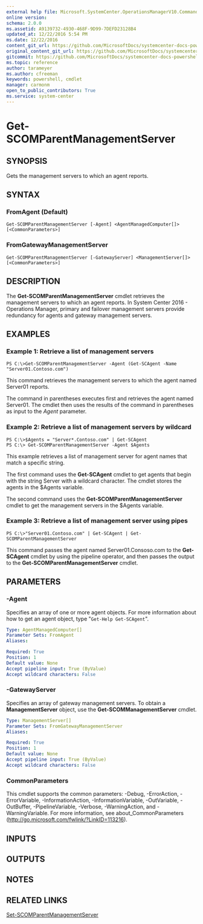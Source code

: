 ```yaml
---
external help file: Microsoft.SystemCenter.OperationsManagerV10.Commands.dll-Help.xml
online version: 
schema: 2.0.0
ms.assetid: A9139732-4930-468F-9D99-7DEFD23128B4
updated_at: 12/22/2016 5:54 PM
ms.date: 12/22/2016
content_git_url: https://github.com/MicrosoftDocs/systemcenter-docs-powershell/blob/live/systemcenter-cmdlets/SystemCenter2016/OperationsManager/vlatest/Get-SCOMParentManagementServer.md
original_content_git_url: https://github.com/MicrosoftDocs/systemcenter-docs-powershell/blob/live/systemcenter-cmdlets/SystemCenter2016/OperationsManager/vlatest/Get-SCOMParentManagementServer.md
gitcommit: https://github.com/MicrosoftDocs/systemcenter-docs-powershell/blob/17c3a51bd892aad46c731d9f381f0704b4815004/systemcenter-cmdlets/SystemCenter2016/OperationsManager/vlatest/Get-SCOMParentManagementServer.md
ms.topic: reference
author: tarameyer
ms.author: cfreeman
keywords: powershell, cmdlet
manager: carmonm
open_to_public_contributors: True
ms.service: system-center
---
```


# Get-SCOMParentManagementServer

## SYNOPSIS
Gets the management servers to which an agent reports.

## SYNTAX

### FromAgent (Default)
```
Get-SCOMParentManagementServer [-Agent] <AgentManagedComputer[]> [<CommonParameters>]
```

### FromGatewayManagementServer
```
Get-SCOMParentManagementServer [-GatewayServer] <ManagementServer[]> [<CommonParameters>]
```

## DESCRIPTION
The **Get-SCOMParentManagementServer** cmdlet retrieves the management servers to which an agent reports.
In System Center 2016 - Operations Manager, primary and failover management servers provide redundancy for agents and gateway management servers.

## EXAMPLES

### Example 1: Retrieve a list of management servers
```
PS C:\>Get-SCOMParentManagementServer -Agent (Get-SCAgent -Name "Server01.Contoso.com")
```

This command retrieves the management servers to which the agent named Server01 reports.

The command in parentheses executes first and retrieves the agent named Server01.
The cmdlet then uses the results of the command in parentheses as input to the *Agent* parameter.

### Example 2: Retrieve a list of management servers by wildcard
```
PS C:\>$Agents = "Server*.Contoso.com" | Get-SCAgent
PS C:\> Get-SCOMParentManagementServer -Agent $Agents
```

This example retrieves a list of management server for agent names that match a specific string.

The first command uses the **Get-SCAgent** cmdlet to get agents that begin with the string Server with a wildcard character.
The cmdlet stores the agents in the $Agents variable.

The second command uses the **Get-SCOMParentManagementServer** cmdlet to get the management servers in the $Agents variable.

### Example 3: Retrieve a list of management server using pipes
```
PS C:\>"Server01.Contoso.com" | Get-SCAgent | Get-SCOMParentManagementServer
```

This command passes the agent named Server01.Consoso.com to the **Get-SCAgent** cmdlet by using the pipeline operator, and then passes the output to the **Get-SCOMParentManagementServer** cmdlet.

## PARAMETERS

### -Agent
Specifies an array of one or more agent objects.
For more information about how to get an agent object, type "`Get-Help Get-SCAgent`".

```yaml
Type: AgentManagedComputer[]
Parameter Sets: FromAgent
Aliases: 

Required: True
Position: 1
Default value: None
Accept pipeline input: True (ByValue)
Accept wildcard characters: False
```

### -GatewayServer
Specifies an array of gateway management servers.
To obtain a **ManagementServer** object, use the **Get-SCOMManagementServer** cmdlet.

```yaml
Type: ManagementServer[]
Parameter Sets: FromGatewayManagementServer
Aliases: 

Required: True
Position: 1
Default value: None
Accept pipeline input: True (ByValue)
Accept wildcard characters: False
```

### CommonParameters
This cmdlet supports the common parameters: -Debug, -ErrorAction, -ErrorVariable, -InformationAction, -InformationVariable, -OutVariable, -OutBuffer, -PipelineVariable, -Verbose, -WarningAction, and -WarningVariable. For more information, see about_CommonParameters (http://go.microsoft.com/fwlink/?LinkID=113216).

## INPUTS

## OUTPUTS

## NOTES

## RELATED LINKS

[Set-SCOMParentManagementServer](xref:SystemCenter2016/OperationsManager/vlatest/Set-SCOMParentManagementServer.md)

